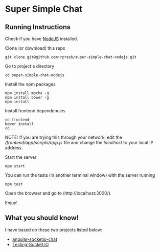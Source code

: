 # Super Simple Chat

## Running Instructions

Check if you have [NodeJS](http://nodejs.org) installed.

Clone (or download) this repo
```
git clone git@github.com:rpresb/super-simple-chat-nodejs.git
```

Go to project's directory
```
cd super-simple-chat-nodejs
```

Install the npm packages
```
npm install mocha -g
npm install bower -g
npm install
```

Install frontend dependencies
```
cd frontend
bower install
cd ..
```

NOTE: If you are trying this through your network, edit the */frontend/app/scripts/app.js* file and change the *localhost* to your local IP address.

Start the server
```
npm start
```

You can run the tests (in another terminal window) with the server running
```
npm test
```

Open the browser and go to (http://localhost:3000/).

Enjoy!

## What you should know!

I have based on these two projects listed below:

* [angular-socketio-chat](https://github.com/krimple/angular-socketio-chat)
* [Testing-Socket.IO](https://github.com/liamks/Testing-Socket.IO)

